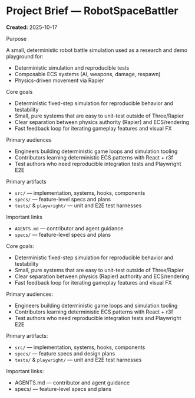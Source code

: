# Project Brief — RobotSpaceBattler

**Created:** 2025-10-17


Purpose

A small, deterministic robot battle simulation used as a research and demo playground for:

- Deterministic simulation and reproducible tests
- Composable ECS systems (AI, weapons, damage, respawn)
- Physics-driven movement via Rapier

Core goals

- Deterministic fixed-step simulation for reproducible behavior and testability
- Small, pure systems that are easy to unit-test outside of Three/Rapier
- Clear separation between physics authority (Rapier) and ECS/rendering
- Fast feedback loop for iterating gameplay features and visual FX

Primary audiences

- Engineers building deterministic game loops and simulation tooling
- Contributors learning deterministic ECS patterns with React + r3f
- Test authors who need reproducible integration tests and Playwright E2E

Primary artifacts

- `src/` — implementation, systems, hooks, components
- `specs/` — feature-level specs and plans
- `tests/` & `playwright/` — unit and E2E test harnesses

Important links

- `AGENTS.md` — contributor and agent guidance
- `specs/` — feature-level specs and plans

Core goals:
- Deterministic fixed-step simulation for reproducible behavior and testability
- Small, pure systems that are easy to unit-test outside of Three/Rapier
- Clear separation between physics (Rapier) authority and ECS/rendering
- Fast feedback loop for iterating gameplay features and visual FX

Primary audiences:
- Engineers building deterministic game loops and simulation tooling
- Contributors learning deterministic ECS patterns with React + r3f
- Test authors who need reproducible integration tests and Playwright E2E

Primary artifacts:
- `src/` — implementation, systems, hooks, components
- `specs/` — feature specs and design plans
- `tests/` & `playwright/` — unit and E2E test harnesses

Important links:
- AGENTS.md — contributor and agent guidance
- specs/ — feature-level specs and plans
